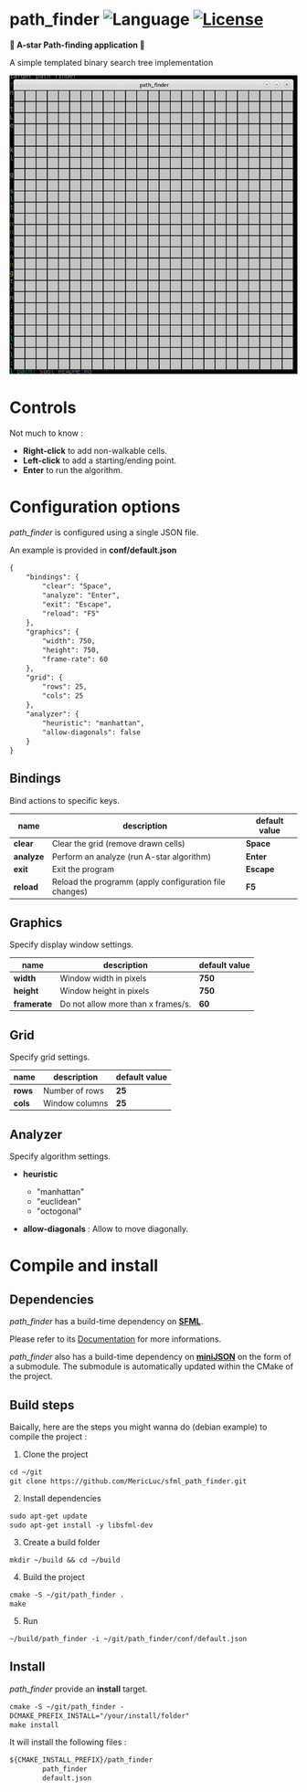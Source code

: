 # path_finder ![Language](https://img.shields.io/badge/language-C++17-orange.svg) [![License](https://img.shields.io/badge/license-GNU-blue.svg)](./LICENSE.md)

**:star2: A-star Path-finding application :star2:**

A simple templated binary search tree implementation

![example](imgs/example.gif)

# Controls

Not much to know :
- **Right-click** to add non-walkable cells.
- **Left-click** to add a starting/ending point.
- **Enter** to run the algorithm.

# Configuration options

*path_finder* is configured using a single JSON file.

An example is provided in **conf/default.json**

```
{
    "bindings": {
        "clear": "Space",
        "analyze": "Enter",
        "exit": "Escape",
        "reload": "F5"
    },
    "graphics": {
        "width": 750,
        "height": 750,
        "frame-rate": 60
    },
    "grid": {
        "rows": 25,
        "cols": 25
    },
    "analyzer": {
        "heuristic": "manhattan",
        "allow-diagonals": false  
    }
} 
```

## Bindings

Bind actions to specific keys.

| name | description | default value
| ------ | ------ | ------ |
|  **clear** | Clear the grid (remove drawn cells) | **Space** |
|  **analyze** | Perform an analyze (run A-star algorithm) | **Enter** |
|  **exit** | Exit the program | **Escape** |
|  **reload** | Reload the programm (apply configuration file changes) | **F5** |

## Graphics

Specify display window settings.

| name | description | default value
| ------ | ------ | ------ |
|  **width** | Window width in pixels | **750** |
|  **height** | Window height in pixels | **750** |
|  **framerate** | Do not allow more than x frames/s. | **60** |

## Grid 

Specify grid settings.

| name | description | default value
| ------ | ------ | ------ |
|  **rows** | Number of rows | **25** |
|  **cols** | Window columns | **25** |

## Analyzer

Specify algorithm settings.

- **heuristic**
  - "manhattan"
  - "euclidean"
  - "octogonal"

- **allow-diagonals** : Allow to move diagonally.

# Compile and install

## Dependencies

*path_finder* has a build-time dependency on [**SFML**](https://www.sfml-dev.org/index-fr.php).

Please refer to its [Documentation](https://www.sfml-dev.org/download/sfml/2.5.1/index-fr.php) for more informations.

*path_finder* also has a build-time dependency on [**miniJSON**](../minijson) on the form of a submodule. The submodule is automatically updated within the CMake of the project.

## Build steps

Baically, here are the steps you might wanna do (debian example) to compile the project :

1. Clone the project 

```
cd ~/git
git clone https://github.com/MericLuc/sfml_path_finder.git
```

2. Install dependencies

```
sudo apt-get update
sudo apt-get install -y libsfml-dev
```

3. Create a build folder

```
mkdir ~/build && cd ~/build
```

4. Build the project

```
cmake -S ~/git/path_finder .
make
```

5. Run 

```
~/build/path_finder -i ~/git/path_finder/conf/default.json
```

## Install

*path_finder* provide an **install** target.

```
cmake -S ~/git/path_finder -DCMAKE_PREFIX_INSTALL="/your/install/folder"
make install
```

It will install the following files :

```
${CMAKE_INSTALL_PREFIX}/path_finder
        path_finder
        default.json
```
